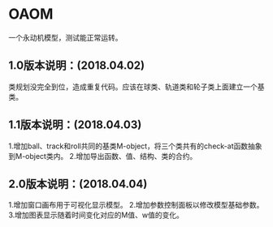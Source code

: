 # OAOM
一个永动机模型，测试能正常运转。

## 1.0版本说明：(2018.04.02)

类规划没完全到位，造成重复代码。应该在球类、轨道类和轮子类上面建立一个基类。

## 1.1版本说明：(2018.04.03)

1.增加ball、track和roll共同的基类M-object，将三个类共有的check-at函数抽象到M-object类内。
2.增加导出函数、值、结构、类的合约。

## 2.0版本说明：(2018.04.04)

1.增加窗口画布用于可视化显示模型。
2.增加参数控制面板以修改模型基础参数。
3.增加图表显示随着时间变化对应的M值、w值的变化。
